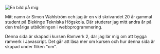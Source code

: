 ![En bild på mig](/images/me.png)

Mitt namn är Simon Wahlström och jag är en vid skrivandet 20 år gammal student på
Blekinge Tekniska Högskola. Där studerar jag mitt andra år på den treåriga
utbildningen i webbprogrammering.

Denna sida är skapad i kursen Ramverk 2, där jag lär mig om att bygga ramverk i
Javascript. Det går att läsa mer om kursen och hur denna sida är skapad under
fliken "om".
